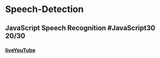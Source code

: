 # Speech-Detection
## JavaScript Speech Recognition  #JavaScript30 20/30
### [live](https://artanmerko.github.io/speech-detection/)[YouTube](https://www.youtube.com/watch?v=0mJC0A72Fnw&list=PLu8EoSxDXHP6CGK4YVJhL_VWetA865GOH&index=20)
